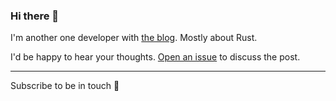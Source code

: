 ### Hi there 👋

I'm another one developer with [the blog](https://maksugr.com/). Mostly about Rust. 

I'd be happy to hear your thoughts. [Open an issue](https://github.com/maksugr/maksugr.com) to discuss the post. 

---

Subscribe to be in touch 🖤
